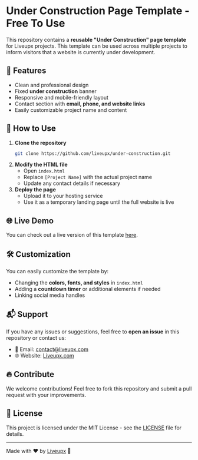 # Under Construction Page Template - Free To Use

This repository contains a **reusable "Under Construction" page template** for Liveupx projects. This template can be used across multiple projects to inform visitors that a website is currently under development.

## 🚀 Features
- Clean and professional design
- Fixed **under construction** banner
- Responsive and mobile-friendly layout
- Contact section with **email, phone, and website links**
- Easily customizable project name and content

## 📂 How to Use
1. **Clone the repository**
   ```bash
   git clone https://github.com/liveupx/under-construction.git
   ```
2. **Modify the HTML file**
   - Open `index.html`
   - Replace `[Project Name]` with the actual project name
   - Update any contact details if necessary
3. **Deploy the page**
   - Upload it to your hosting service
   - Use it as a temporary landing page until the full website is live

## 🌐 Live Demo
You can check out a live version of this template [here]([https://liveupx.com/under-construction](https://under-construction-web-template.pages.dev)).

## 🛠 Customization
You can easily customize the template by:
- Changing the **colors, fonts, and styles** in `index.html`
- Adding a **countdown timer** or additional elements if needed
- Linking social media handles

## 📬 Support
If you have any issues or suggestions, feel free to **open an issue** in this repository or contact us:
- 📧 Email: [contact@liveupx.com](mailto:contact@liveupx.com)
- 🌐 Website: [Liveupx.com](https://liveupx.com)

## 🔥 Contribute
We welcome contributions! Feel free to fork this repository and submit a pull request with your improvements.

## 📜 License
This project is licensed under the MIT License - see the [LICENSE](LICENSE) file for details.

---
Made with ❤️ by [Liveupx](https://liveupx.com) 🚀
